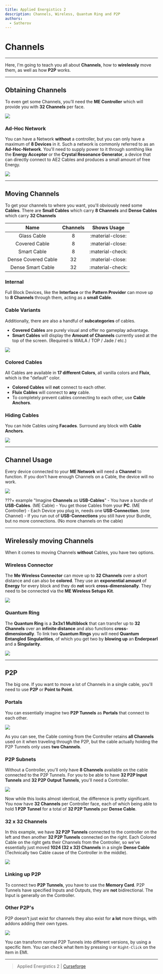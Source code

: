 ```yaml
---
title: Applied Energistics 2
description: Channels, Wireless, Quantum Ring and P2P
authors:
  - Satherov
---
```


# Channels

---

Here, I'm going to teach you all about **Channels**, how to **wirelessly** move them, as well as how **P2P** works.

---

## Obtaining Channels

To even get some Channels, you'll need the **ME Controller** which will provide you with **32 Channels** per face.

![](img/obtainingChannels.png)

### Ad-Hoc Network

You can have a Network **without** a controller, but you can only have a maximum of **8 Devices** in it. Such a network is commonly referred to as an **Ad-Hoc-Network**. You'll need to supply power to it through somthing like the **Energy Acceptor** or the **Crystal Resonance Generator**, a device that can directly connect to AE2 Cables and produces a small amount of free Energy.

![](img/ad-hoc-network.png)

---

## Moving Channels

To get your channels to where you want, you'll obviously need some **Cables**. There are **Small Cables** which carry **8 Channels** and **Dense Cables** which carry **32 Channels**

|        Name         | Channels |    Shows Usage    |
|:-------------------:|:--------:|:-----------------:|
|     Glass Cable     |    8     | :material-close:  |
|    Covered Cable    |    8     | :material-close:  |
|     Smart Cable     |    8     | :material-check:  |
| Dense Covered Cable |    32    | :material-close:  |
|  Dense Smart Cable  |    32    | :material-check:  |

### Internal
Full Block Devices, like the **Interface** or the **Pattern Provider** can move up to **8 Channels** through them, acting as a **small Cable**.

### Cable Variants
Additionally, there are also a handful of **subcategories** of cables.

- **Covered Cables** are purely visual and offer no gameplay advantage.
- **Smart Cables** will display the **Amount of Channels** currently used at the top of the screen. (Required is WAILA / TOP / Jade / etc.)

![](img/jade.png)

### Colored Cables
All Cables are available in **17 different Colors**, all vanilla colors and **Fluix**, which is the "default" color.

- **Colored Cables** will **not** connect to each other.
- **Fluix Cables** will connect to **any** cable.
- To completely prevent cables connecting to each other, use **Cable Anchors**.

### Hiding Cables
You can hide Cables using **Facades**. Surround any block with **Cable Anchors**.

![](img/facadeRecipe.png)

---

## Channel Usage

Every device connected to your **ME Network** will need a **Channel** to function. If you don't have enough Channels on a Cable, the device will no work.

![](img/channelUsage.png)

???+ example "Imagine **Channels** as **USB-Cables**"
    - You have a bundle of **USB-Cables**. (ME Cable)
    - You get those Cables from your **PC**. (ME Controller)
    - Each Device you plug in, needs one **USB-Connection**. (one Channel)
    - If you run out of **USB-Connections** you still have your Bundle, but no more connections. (No more channels on the cable)

---

## Wirelessly moving Channels

When it comes to moving Channels **without** Cables, you have two options.

### Wireless Connector
The **Me Wireless Connector** can move up to **32 Channels** over a short distance and can also be **colored**. They use an **exponential amount** of **Energy** for every block and they do **not** work **cross-dimensionally**. They need to be connected via the **ME Wireless Setups Kit**.

![](img/wirelessConnectors.png)

### Quantum Ring
The **Quantum Ring** is a **3x3x1 Multiblock** that can transfer up to **32 Channels** over an **infinite distance** and also functions **cross-dimensionally**. To link two **Quantum Rings** you will need **Quantum Entangled Singularities**, of which you get two by **blowing up** an **Enderpearl** and a **Singularity**.

![](img/quantumRing.png)

---

## P2P

The big one. If you want to move a lot of Channels in a single cable, you'll need to use **P2P** or **Point to Point**.

### Portals
You can essentially imagine two **P2P Tunnels** as **Portals** that connect to each other. 

![](img/p2pPortal.png)

As you can see, the Cable coming from the Controller retains **all Channels** used on it when traveling through the P2P, but the cable actually holding the P2P Tunnels only uses **two Channels**.

### P2P Subnets
Without a Controller, you'll only have **8 Channels** available on the cable connected to the P2P Tunnels. For you to be able to have **32 P2P Input Tunnels** and **32 P2P Output Tunnels**, you'll need a Controller.

![](img/p2pSubnet.png)

Now while this looks almost identical, the difference is pretty significant. You now have **32 Channels** per Controller face, each of which being able to hold **1 P2P Tunnel** for a total of **32 P2P Tunnels** per **Dense Cable**.

### 32 x 32 Channels
In this example, we have **32 P2P Tunnels** connected to the controller on the left and then another **32 P2P Tunnels** connected on the right. Each Colored Cable on the right gets their Channels from the Controller, so we've essentially just moved **1024 (32 x 32) Channels** in a single **Dense Cable** (Technically two Cable cause of the Controller in the middle).

![](img/p2pNet.png)

### Linking up P2P
To connect two **P2P Tunnels**, you have to use the **Memory Card**. P2P Tunnels have specified Inputs and Outputs, they are **not** bidirectional. The Input is generally on the Controller.

### Other P2P's
P2P doesn't just exist for channels they also exist for **a lot** more things, with addons adding their own types.

![](img/p2pTypes.png)

You can transform normal P2P Tunnels into different versions, by using a specific item. You can check what Item by pressing `U` or `Right-Click` on the item in EMI.

---

> Applied Energistics 2 | [Curseforge](https://www.curseforge.com/minecraft/mc-mods/applied-energistics-2)